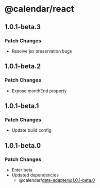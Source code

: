 # @calendar/react

## 1.0.1-beta.3

### Patch Changes

- Resolve jsx preservation bugs

## 1.0.1-beta.2

### Patch Changes

- Expose monthEnd property

## 1.0.1-beta.1

### Patch Changes

- Update build config

## 1.0.1-beta.0

### Patch Changes

- Enter beta
- Updated dependencies
  - @calendar/date-adapter@1.0.1-beta.0
